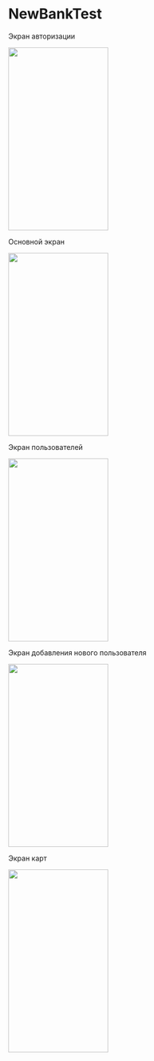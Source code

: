 # NewBankTest
Экран авторизации

<img src="https://s832sas.storage.yandex.net/rdisk/bbbcbab253ee2232878d035d2299431710c67cb81e2c85f7167c63c7f16ff2aa/629406a3/pFPVrlIcxqVO3HUaz8794uq-Li6Q8qGXj3cUvQ4KLFgSTnD72qDp9AN40QOzSTywwpOFD0X8CdB87pAaqPjdzw==?uid=1123508052&filename=Simulator%20Screen%20Shot%20-%20iPhone%2012%20-%202022-05-29%20at%2022.47.57.png&disposition=inline&hash=&limit=0&content_type=image%2Fpng&owner_uid=1123508052&fsize=87987&hid=7b07dbf86c7e5b45f24b3f4e04d1fef3&media_type=image&tknv=v2&etag=977e8b38402c672d953547611a2b132d&rtoken=BXFCaiVsB0hZ&force_default=yes&ycrid=na-473da07ec39fd89c811fe4195cb7c0ac-downloader22h&ts=5e02f3244aec0&s=ff928d81f0938d92281e7bb0faeb1c9ab76d3367c6fa88dd615b22a126e60d38&pb=U2FsdGVkX19Z8-vGIIh5djhBq10Ucx30IOaRJVhgJZGrVQcTvt1pylKtSm4tLJsaVN1NopOkichsfAbpEkoUf8Oqo85xgWDTuP5YJyE9PK8" width="200" height="365">

Основной экран

<img src="https://s785sas.storage.yandex.net/rdisk/e22d5d3d25f1b7e35a68326766ac0ee6e6fa72e54330de510fd89738d988261b/629406c8/pFPVrlIcxqVO3HUaz8794jIKSzWYhA2m9eF1AdbeirrfOL_7-87BNuW58FkC94STWA5zyoM5fszwOQFJJzQp1A==?uid=1123508052&filename=Simulator%20Screen%20Shot%20-%20iPhone%2012%20-%202022-05-29%20at%2022.48.02.png&disposition=inline&hash=&limit=0&content_type=image%2Fpng&owner_uid=1123508052&fsize=154366&hid=b8845f12c63e8b46465e87ec2a863042&media_type=image&tknv=v2&etag=5ba6eba65857bf536a936e6695a23af5&rtoken=WKM5drBYlq23&force_default=yes&ycrid=na-087f1eced3a10a469620e5e06bea51c8-downloader22h&ts=5e02f34794200&s=bf8ce50aefcac981f2bd5aadb7f0685221e9b4bed4509fee984196b29dc488f2&pb=U2FsdGVkX1-rbluXeEpFq8-V0xJ5VOW1WKs_zWhxHkm_8Ccl23VkVBp7BjvnPzL6jGBoLIascd2OCb8kRoPlGEu_v8J9icV1c3SrhGiZWCc" width="200" height="365">

Экран пользователей

<img src="https://s855sas.storage.yandex.net/rdisk/aa2340b5cc6418191b5b51b4eb3d4ec874a83e24f1a36687c99ede1d78c813af/629406e2/pFPVrlIcxqVO3HUaz8794oKBgWuyovAjyghOZwcqBu-KPJ2G2OyKoEdJtlytA0G1KuIyo7DWSKExQ04nmJNyVg==?uid=1123508052&filename=Simulator%20Screen%20Shot%20-%20iPhone%2012%20-%202022-05-29%20at%2022.48.13.png&disposition=inline&hash=&limit=0&content_type=image%2Fpng&owner_uid=1123508052&fsize=107967&hid=0d4f1005ab355e5e1fdb17df05bb3865&media_type=image&tknv=v2&etag=5aa9b0f39fb3547ed519d3a8652c935c&rtoken=r89opis7hwC6&force_default=yes&ycrid=na-ecd4012518a1e7599399a20ef1f773a1-downloader6h&ts=5e02f3605fc80&s=26f9de0345255e0c293992f8ef6f553b8670c1ecc60aca3e1964a8ac9ce8db4b&pb=U2FsdGVkX19u_7bHYTBd9BfnkVaBvCnzSuRPKivOSCDyq8kBODY5O35QoZM-qUOKVmuvwl3_Zc8epdVFeK-4BhxX_bYxYb8Ar5hmmghuaOk" width="200" height="365">

Экран добавления нового пользователя

<img src="https://s302vla.storage.yandex.net/rdisk/069ba71dd5023c5b0ad1397f3f52ee79b4c6ed9cb4d6c4382a4b3156c29b2dd3/62929303/pFPVrlIcxqVO3HUaz8794gkvvHLPjH6_vA_N4hE5BDBsCBYzVTQI1HP19NS5lEL3QyZpm2LemNoRIbesjjwzyw==?uid=1123508052&filename=Simulator%20Screen%20Shot%20-%20iPhone%2012%20-%202022-05-28%20at%2020.23.00.png&disposition=inline&hash=&limit=0&content_type=image%2Fpng&owner_uid=1123508052&fsize=106161&hid=e8957b54c2b9634af9a74f21ca1f55db&media_type=image&tknv=v2&etag=12820bf65c0be46d6e8eb93bea0c0844&rtoken=vgVPXCbx2Y6t&force_default=yes&ycrid=na-9885417f7400e55cc2d5e3430be98a4e-downloader17e&ts=5e0190bb886c0&s=c0d6cf2441e252ce98906ca18e12e4a8242e081e6a5ee5d595424ae5d841fc4f&pb=U2FsdGVkX19Kdy-27wsTA2dLzXoKfA2zSGrzw70t3W3anHltlbnSOSJQAu4XLc35vnHpJh7YwPsgkwq7_ROYOpngo1VMoZVqOtlr4TYfn7A" width="200" height="365">

Экран карт

<img src="https://s825sas.storage.yandex.net/rdisk/d452a84609a0679420702af8d35e6efb857ba1791ecf5b561b01e5c65d97a0ff/629406f7/pFPVrlIcxqVO3HUaz8794vlTZcEcXnjBRCIvJ7P1-oVrRLEEFn1BZKGGFUUZ84EelstlSmaTxpRJziXyEleUgQ==?uid=1123508052&filename=Simulator%20Screen%20Shot%20-%20iPhone%2012%20-%202022-05-29%20at%2022.48.21.png&disposition=inline&hash=&limit=0&content_type=image%2Fpng&owner_uid=1123508052&fsize=99538&hid=baa28213245c59d303de7e1f5a7fc617&media_type=image&tknv=v2&etag=31bce5df9c8d09eea35d95fb8e56a744&rtoken=I5pz8RUFrqFQ&force_default=yes&ycrid=na-61011ffd2d71daa0128125a15f54589b-downloader22h&ts=5e02f37466bc0&s=d2916df58e274a77c9809971a0ef5f1667a9b8b3f58c82755729c7ca6cbf3d12&pb=U2FsdGVkX1_h0-sBqdRHEWw179VlH7yM-41fhX8UzvMekF5-Fw5Z6x06STCE0iPp1MBEuY03jwmjNeblUWLR3j0XA_HqvTYDwGScudbgCwU" width="200" height="365">

